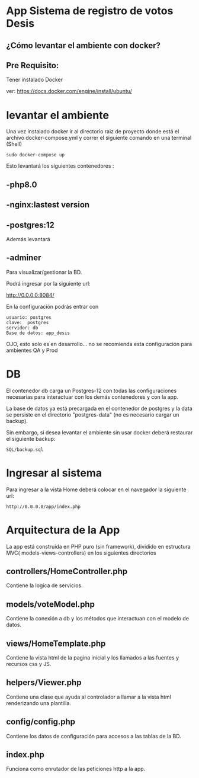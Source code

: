 
# App Sistema de registro de votos Desis

## ¿Cómo levantar el ambiente con docker? 

##  Pre Requisito: 

Tener instalado Docker

ver: https://docs.docker.com/engine/install/ubuntu/


# levantar el ambiente 
Una vez instalado docker ir al directorio raiz de proyecto donde está el archivo docker-compose.yml y correr el siguiente comando en una terminal (Shell)

```
sudo docker-compose up 

```

Esto levantará los siguientes contenedores :
## -php8.0 
## -nginx:lastest version
## -postgres:12

Además levantará 

## -adminer 

Para visualizar/gestionar la BD.

Podrá ingresar por la siguiente url: 

http://0.0.0.0:8084/

En la configuración podrás entrar con 

```
usuario: postgres  
clave:  postgres
servidor: db 
Base de datos: app_desis
```

OJO, esto solo es en desarrollo... no se recomienda esta configuración para ambientes QA y Prod


# DB

El contenedor db carga un Postgres-12 con todas las configuraciones necesarias para interactuar con los demás contenedores y con la app.

La base de datos ya está precargada en el contenedor de postgres y la data se persiste en el directorio "postgres-data" (no es necesario cargar un backup). 

Sin embargo, si desea levantar el ambiente sin usar docker deberá restaurar el siguiente backup: 

```
SQL/backup.sql 

```
# Ingresar al sistema

Para ingresar a la vista Home deberá colocar en el navegador la siguiente url: 

```
http://0.0.0.0/app/index.php 

```

# Arquitectura de la App
La app está construida en PHP puro (sin framework), dividido en estructura MVC( models-views-controllers) en los siguientes directorios

## controllers/HomeController.php 
Contiene la logica de servicios.

## models/voteModel.php 
Contiene la conexión a db y los métodos que interactuan con el modelo de datos.

## views/HomeTemplate.php 
Contiene la vista html de la pagina inicial y los llamados a las fuentes y recursos css y JS.

## helpers/Viewer.php 
Contiene una clase que ayuda al controlador a llamar a la vista html renderizando una plantilla.

## config/config.php 
Contiene los datos de configuración para accesos a las tablas de la BD.

## index.php 
Funciona como enrutador de las peticiones http a la app.